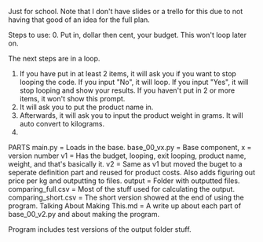 Just for school.
Note that I don't have slides or a trello for this due to not having that good of an idea for the full plan.

Steps to use:
  0. Put in, dollar then cent, your budget. This won't loop later on.
  
  The next steps are in a loop.
  1. If you have put in at least 2 items, it will ask you if you want to stop looping the code. If you input "No", it will loop. If you input "Yes", it will stop looping and show your results. If you haven't put in 2 or more items, it won't show this prompt.
  2. It will ask you to put the product name in.
  3. Afterwards, it will ask you to input the product weight in grams. It will auto convert to kilograms.
  4. 

PARTS
main.py = Loads in the base.
base_00_vx.py = Base component, x = version number
  v1 = Has the budget, looping, exit looping, product name, weight, and that's basically it.
  v2 = Same as v1 but moved the buget to a seperate definition part and reused for product costs. Also adds figuring out price per kg and outputting to files.
output = Folder with outputted files.
  comparing_full.csv = Most of the stuff used for calculating the output.
  comparing_short.csv = The short version showed at the end of using the program.
Talking About Making This.md = A write up about each part of base_00_v2.py and about making the program.

Program includes test versions of the output folder stuff.